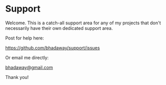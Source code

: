 # Support

Welcome. This is a catch-all support area for any of my projects that don't necessarily have their own dedicated support area.

Post for help here:

https://github.com/bhadaway/support/issues

Or email me directly:

bhadaway@gmail.com

Thank you!
